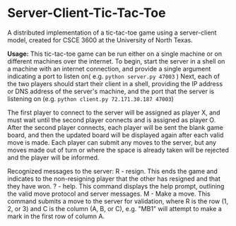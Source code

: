 # Server-Client-Tic-Tac-Toe
A distributed implementation of a tic-tac-toe game using a server-client model, created for CSCE 3600 at the University of North Texas.

**Usage:**
This tic-tac-toe game can be run either on a single machine or on different machines over the internet.
To begin, start the server in a shell on a machine with an internet connection, and provide a single argument indicating a port to listen on( e.g. `python server.py 47003` )
Next, each of the two players should start their client in a shell, providing the IP address or DNS address of the server's machine, and the port that the server is listening on (e.g. `python client.py 72.171.30.187 47003`)

The first player to connect to the server will be assigned as player X, and must wait until the second player connects and is assigned as player O. After the second player connects, each player will be sent the blank game board, and then the updated board will be displayed again after each valid move is made. Each player can submit any moves to the server, but any moves made out of turn or where the space is already taken will be rejected and the player will be informed.

Recognized messages to the server:
R - resign. This ends the game and indicates to the non-resigning player that the other has resigned and that they have won.
? - help. This command displays the help prompt, outlining the valid move protocol and server messages.
M<R><C> - Make a move. This command submits a move to the server for validation, where R is the row (1, 2, or 3) and C is the column (A, B, or C), e.g. "MB1" will attempt to make a mark in the first row of column A.
